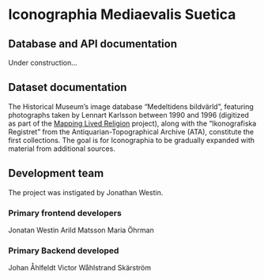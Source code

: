 # Iconographia Mediaevalis Suetica

## Database and API documentation
Under construction...


## Dataset documentation
The Historical Museum’s image database “Medeltidens bildvärld”, featuring photographs taken by Lennart Karlsson between 1990 and 1996 (digitized as part of the <a href="https://www.gu.se/en/node/6128">Mapping Lived Religion</a> project), along with the “Ikonografiska Registret” from the Antiquarian-Topographical Archive (ATA), constitute the first collections. The goal is for Iconographia to be gradually expanded with material from additional sources.


## Development team
The project was instigated by Jonathan Westin.

### Primary frontend developers
Jonatan Westin
Arild Matsson
Maria Öhrman

### Primary Backend developed
Johan Åhlfeldt
Victor Wåhlstrand Skärström


